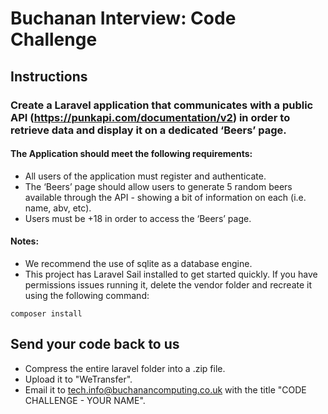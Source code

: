 # Buchanan Interview: Code Challenge

## Instructions 

### Create a Laravel application that communicates with a public API (https://punkapi.com/documentation/v2) in order to retrieve data and display it on a dedicated ‘Beers’ page.

#### The Application should meet the following requirements:

- All users of the application must register and authenticate.
- The ‘Beers’ page should allow users to generate 5 random beers available through the API - showing a bit of information on each (i.e. name, abv, etc).
- Users must be +18 in order to access the ‘Beers’ page.

#### Notes:

 - We recommend the use of sqlite as a database engine.
 - This project has Laravel Sail installed to get started quickly. If you have permissions issues running it, delete the vendor folder and recreate it using the following command:

 ```
 composer install
 ```

## Send your code back to us

 - Compress the entire laravel folder into a .zip file.
 - Upload it to "WeTransfer".
 - Email it to tech.info@buchanancomputing.co.uk with the title "CODE CHALLENGE - YOUR NAME".
